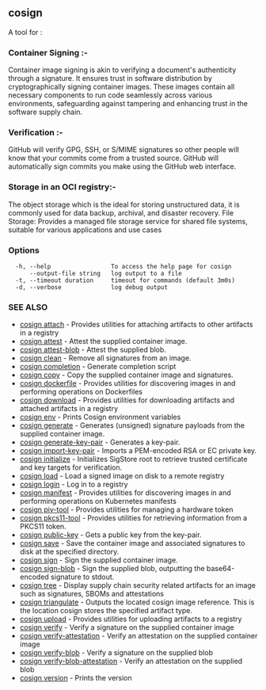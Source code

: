 ## cosign

A tool for :
### Container Signing :- 
Container image signing is akin to verifying a document's authenticity through a signature. It ensures trust in software distribution by cryptographically signing container images. These images contain all necessary components to run code seamlessly across various environments, safeguarding against tampering and enhancing trust in the software supply chain.
### Verification :-
GitHub will verify GPG, SSH, or S/MIME signatures so other people will know that your commits come from a trusted source. GitHub will automatically sign commits you make using the GitHub web interface.
### Storage in an OCI registry:- 
The object storage which is the ideal for storing unstructured data, it is commonly used for data backup, archival, and disaster recovery. File Storage: Provides a managed file storage service for shared file systems, suitable for various applications and use cases

### Options

```
  -h, --help                 To access the help page for cosign
      --output-file string   log output to a file
  -t, --timeout duration     timeout for commands (default 3m0s)
  -d, --verbose              log debug output
```

### SEE ALSO

* [cosign attach](cosign_attach.md)	 - Provides utilities for attaching artifacts to other artifacts in a registry
* [cosign attest](cosign_attest.md)	 - Attest the supplied container image.
* [cosign attest-blob](cosign_attest-blob.md)	 - Attest the supplied blob.
* [cosign clean](cosign_clean.md)	 - Remove all signatures from an image.
* [cosign completion](cosign_completion.md)	 - Generate completion script
* [cosign copy](cosign_copy.md)	 - Copy the supplied container image and signatures.
* [cosign dockerfile](cosign_dockerfile.md)	 - Provides utilities for discovering images in and performing operations on Dockerfiles
* [cosign download](cosign_download.md)	 - Provides utilities for downloading artifacts and attached artifacts in a registry
* [cosign env](cosign_env.md)	 - Prints Cosign environment variables
* [cosign generate](cosign_generate.md)	 - Generates (unsigned) signature payloads from the supplied container image.
* [cosign generate-key-pair](cosign_generate-key-pair.md)	 - Generates a key-pair.
* [cosign import-key-pair](cosign_import-key-pair.md)	 - Imports a PEM-encoded RSA or EC private key.
* [cosign initialize](cosign_initialize.md)	 - Initializes SigStore root to retrieve trusted certificate and key targets for verification.
* [cosign load](cosign_load.md)	 - Load a signed image on disk to a remote registry
* [cosign login](cosign_login.md)	 - Log in to a registry
* [cosign manifest](cosign_manifest.md)	 - Provides utilities for discovering images in and performing operations on Kubernetes manifests
* [cosign piv-tool](cosign_piv-tool.md)	 - Provides utilities for managing a hardware token
* [cosign pkcs11-tool](cosign_pkcs11-tool.md)	 - Provides utilities for retrieving information from a PKCS11 token.
* [cosign public-key](cosign_public-key.md)	 - Gets a public key from the key-pair.
* [cosign save](cosign_save.md)	 - Save the container image and associated signatures to disk at the specified directory.
* [cosign sign](cosign_sign.md)	 - Sign the supplied container image.
* [cosign sign-blob](cosign_sign-blob.md)	 - Sign the supplied blob, outputting the base64-encoded signature to stdout.
* [cosign tree](cosign_tree.md)	 - Display supply chain security related artifacts for an image such as signatures, SBOMs and attestations
* [cosign triangulate](cosign_triangulate.md)	 - Outputs the located cosign image reference. This is the location cosign stores the specified artifact type.
* [cosign upload](cosign_upload.md)	 - Provides utilities for uploading artifacts to a registry
* [cosign verify](cosign_verify.md)	 - Verify a signature on the supplied container image
* [cosign verify-attestation](cosign_verify-attestation.md)	 - Verify an attestation on the supplied container image
* [cosign verify-blob](cosign_verify-blob.md)	 - Verify a signature on the supplied blob
* [cosign verify-blob-attestation](cosign_verify-blob-attestation.md)	 - Verify an attestation on the supplied blob
* [cosign version](cosign_version.md)	 - Prints the version

